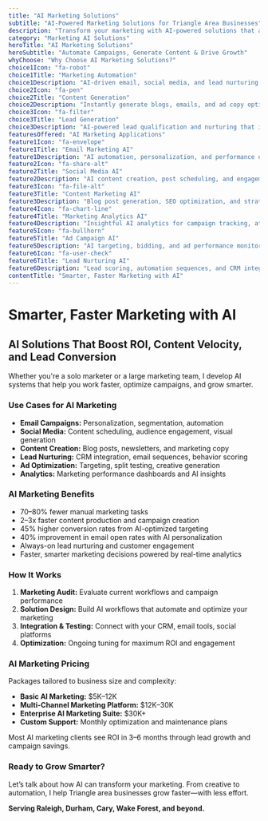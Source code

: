 ```yaml
---
title: "AI Marketing Solutions"
subtitle: "AI-Powered Marketing Solutions for Triangle Area Businesses"
description: "Transform your marketing with AI-powered solutions that automate campaigns, generate content, and drive leads. My AI marketing solutions help Triangle area businesses increase efficiency, improve ROI, and scale their marketing efforts."
category: "Marketing AI Solutions"
heroTitle: "AI Marketing Solutions"
heroSubtitle: "Automate Campaigns, Generate Content & Drive Growth"
whyChoose: "Why Choose AI Marketing Solutions?"
choice1Icon: "fa-robot"
choice1Title: "Marketing Automation"
choice1Description: "AI-driven email, social media, and lead nurturing workflows that run 24/7"
choice2Icon: "fa-pen"
choice2Title: "Content Generation"
choice2Description: "Instantly generate blogs, emails, and ad copy optimized for engagement"
choice3Icon: "fa-filter"
choice3Title: "Lead Generation"
choice3Description: "AI-powered lead qualification and nurturing that improves sales conversion"
featuresOffered: "AI Marketing Applications"
feature1Icon: "fa-envelope"
feature1Title: "Email Marketing AI"
feature1Description: "AI automation, personalization, and performance optimization for email campaigns"
feature2Icon: "fa-share-alt"
feature2Title: "Social Media AI"
feature2Description: "AI content creation, post scheduling, and engagement optimization"
feature3Icon: "fa-file-alt"
feature3Title: "Content Marketing AI"
feature3Description: "Blog post generation, SEO optimization, and strategic content development"
feature4Icon: "fa-chart-line"
feature4Title: "Marketing Analytics AI"
feature4Description: "Insightful AI analytics for campaign tracking, attribution, and ROI optimization"
feature5Icon: "fa-bullhorn"
feature5Title: "Ad Campaign AI"
feature5Description: "AI targeting, bidding, and ad performance monitoring for better ad results"
feature6Icon: "fa-user-check"
feature6Title: "Lead Nurturing AI"
feature6Description: "Lead scoring, automation sequences, and CRM integration for improved conversions"
contentTitle: "Smarter, Faster Marketing with AI"
---
```


# Smarter, Faster Marketing with AI

## AI Solutions That Boost ROI, Content Velocity, and Lead Conversion

Whether you're a solo marketer or a large marketing team, I develop AI systems that help you work faster, optimize campaigns, and grow smarter.

### Use Cases for AI Marketing

- **Email Campaigns:** Personalization, segmentation, automation  
- **Social Media:** Content scheduling, audience engagement, visual generation  
- **Content Creation:** Blog posts, newsletters, and marketing copy  
- **Lead Nurturing:** CRM integration, email sequences, behavior scoring  
- **Ad Optimization:** Targeting, split testing, creative generation  
- **Analytics:** Marketing performance dashboards and AI insights  

### AI Marketing Benefits

- 70–80% fewer manual marketing tasks  
- 2–3x faster content production and campaign creation  
- 45% higher conversion rates from AI-optimized targeting  
- 40% improvement in email open rates with AI personalization  
- Always-on lead nurturing and customer engagement  
- Faster, smarter marketing decisions powered by real-time analytics  

### How It Works

1. **Marketing Audit:** Evaluate current workflows and campaign performance  
2. **Solution Design:** Build AI workflows that automate and optimize your marketing  
3. **Integration & Testing:** Connect with your CRM, email tools, social platforms  
4. **Optimization:** Ongoing tuning for maximum ROI and engagement  

### AI Marketing Pricing

Packages tailored to business size and complexity:

- **Basic AI Marketing:** $5K–12K  
- **Multi-Channel Marketing Platform:** $12K–30K  
- **Enterprise AI Marketing Suite:** $30K+  
- **Custom Support:** Monthly optimization and maintenance plans  

Most AI marketing clients see ROI in 3–6 months through lead growth and campaign savings.

### Ready to Grow Smarter?

Let’s talk about how AI can transform your marketing. From creative to automation, I help Triangle area businesses grow faster—with less effort.

**Serving Raleigh, Durham, Cary, Wake Forest, and beyond.**
